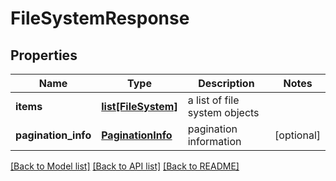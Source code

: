 # FileSystemResponse

## Properties
Name | Type | Description | Notes
------------ | ------------- | ------------- | -------------
**items** | [**list[FileSystem]**](FileSystem.md) | a list of file system objects |
**pagination_info** | [**PaginationInfo**](PaginationInfo.md) | pagination information | [optional]

[[Back to Model list]](README.md#documentation-for-models) [[Back to API list]](README.md#documentation-for-api-endpoints) [[Back to README]](README.md)


